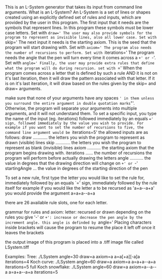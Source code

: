 This is an L-System generator that takes its input from command line arguments.
What is an L-System?
An L-System is a set of lines or shapes created using an explicitly defined set of rules and inputs, which are provided by the user in this program.
The first input that it needs are the symbols that represent lines. In this program these symbols must be lower case letters. Set with `draw='
The user may also provide symbols for the program to represent as invisible lines, also all lower case. Set with `skip='
The next input it needs is the starting axiom. This is the seed that the program will start drawing with. Set with `axiom='
The program also needs the number of recursions to perform. Set with `iterations='
The program needs the angle that the pen will turn every time it comes across a `+' or `-'. Set with `angle='
Finally, the user may provide extra rules that define what the program will do during recursion. set with `<Letter>='
When the program comes across a letter that is defined by such a rule AND it is not on it's last iteration, then it will draw the pattern associated with that letter.
If it is on it's last iteration, it will draw based on the rules given by the skip= and draw= arguments.

make sure that none of your arguments have any spaces ` ' in them unless you surround the entire argument in double quotation marks `"'. 
Otherwise, the program will separate your arguments into multiple arguments, and it will not understand them.
To set a specific input, you type the name of the input (eg. iterations) followed immediately by an equals `=' sign, followed immediately by the value you wish to provide.
For example if you want to set the number of recursions to five, the command line argument would be `iterations=5'
the allowed inputs are as follows:
draw ............ the letters you wish the program to represent as drawn (visible) lines
skip ............ the letters you wish the program to represent as blank (invisible) lines
axiom ........... the starting axiom that the program begins drawing with.
iterations ...... the number of recursions the program will perform before actually drawing the letters
angle ........... the value in degrees that the drawing direction will change on `+' or `-'
startingAngle ... the value in degrees of the starting direction of the pen

To set a new rule, first type the letter you would like to set the rule for, immediately followed by an equals `=' sign, immediately followed by the rule itself
for example if you would like the letter a to be recursed as 'a+a--a+a' you would provide the argument
a=a+a--a+a

there are 26 available rule slots, one for each letter. 

grammar for rules and axiom:
letter: recursed or drawn depending on the rules you give
'-' or `+': increase or decrease the pen angle by the increment angle. this angle is definded by `angle='
Placing characters inside brackets will cause the program to resume the place it left off once it leaves the brackets

the output image of this program is placed into a .tiff image file called LSystem.tiff

Examples: 
Tree: ./LSystem angle=30 draw=a axiom=a a=a[+a][-a]a iterations=4
Koch curve: ./LSystem angle=60 draw=a axiom=a a=a+a--a+a iterations=5
full Koch snowflake: ./LSystem angle=60 draw=a axiom=a--a--a a=a+a--a+a iterations=5

